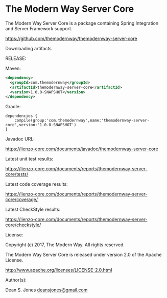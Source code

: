 The Modern Way Server Core
======

The Modern Way Server Core is a package containing Spring Integration and Server Framework support.

https://github.com/themodernway/themodernway-server-core

Downloading artifacts

RELEASE:

Maven:
```xml
<dependency>
  <groupId>com.themodernway</groupId>
  <artifactId>themodernway-server-core</artifactId>
  <version>1.0.0-SNAPSHOT</version>
</dependency>
```
Gradle:
```
dependencies {
    compile(group:'com.themodernway',name:'themodernway-server-core',version:'1.0.0-SNAPSHOT')
}
```
Javadoc URL:

https://lienzo-core.com/documents/javadoc/themodernway-server-core

Latest unit test results:

https://lienzo-core.com/documents/reports/themodernway-server-core/tests/

Latest code coverage results:

https://lienzo-core.com/documents/reports/themodernway-server-core/coverage/

Latest CheckStyle results:

https://lienzo-core.com/documents/reports/themodernway-server-core/checkstyle/

License:

Copyright (c) 2017, The Modern Way. All rights reserved.

The Modern Way Server Core is released under version 2.0 of the Apache License.

http://www.apache.org/licenses/LICENSE-2.0.html

Author(s):

Dean S. Jones
deansjones@gmail.com
